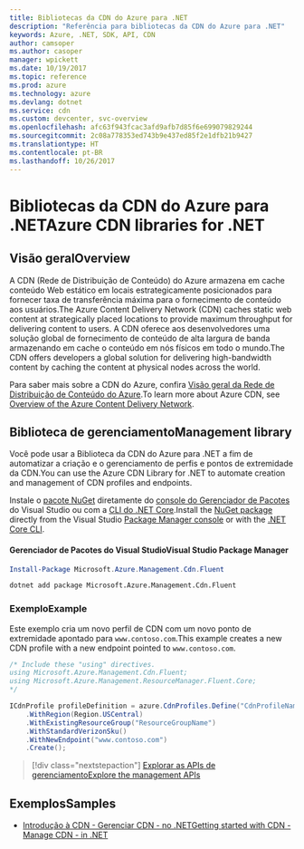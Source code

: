 ```yaml
---
title: Bibliotecas da CDN do Azure para .NET
description: "Referência para bibliotecas da CDN do Azure para .NET"
keywords: Azure, .NET, SDK, API, CDN
author: camsoper
ms.author: casoper
manager: wpickett
ms.date: 10/19/2017
ms.topic: reference
ms.prod: azure
ms.technology: azure
ms.devlang: dotnet
ms.service: cdn
ms.custom: devcenter, svc-overview
ms.openlocfilehash: afc63f943fcac3afd9afb7d85f6e699079829244
ms.sourcegitcommit: 2c08a778353ed743b9e437ed85f2e1dfb21b9427
ms.translationtype: HT
ms.contentlocale: pt-BR
ms.lasthandoff: 10/26/2017
---
```

# <a name="azure-cdn-libraries-for-net"></a><span data-ttu-id="59530-104">Bibliotecas da CDN do Azure para .NET</span><span class="sxs-lookup"><span data-stu-id="59530-104">Azure CDN libraries for .NET</span></span>

## <a name="overview"></a><span data-ttu-id="59530-105">Visão geral</span><span class="sxs-lookup"><span data-stu-id="59530-105">Overview</span></span>

<span data-ttu-id="59530-106">A CDN (Rede de Distribuição de Conteúdo) do Azure armazena em cache conteúdo Web estático em locais estrategicamente posicionados para fornecer taxa de transferência máxima para o fornecimento de conteúdo aos usuários.</span><span class="sxs-lookup"><span data-stu-id="59530-106">The Azure Content Delivery Network (CDN) caches static web content at strategically placed locations to provide maximum throughput for delivering content to users.</span></span> <span data-ttu-id="59530-107">A CDN oferece aos desenvolvedores uma solução global de fornecimento de conteúdo de alta largura de banda armazenando em cache o conteúdo em nós físicos em todo o mundo.</span><span class="sxs-lookup"><span data-stu-id="59530-107">The CDN offers developers a global solution for delivering high-bandwidth content by caching the content at physical nodes across the world.</span></span>

<span data-ttu-id="59530-108">Para saber mais sobre a CDN do Azure, confira [Visão geral da Rede de Distribuição de Conteúdo do Azure](https://docs.microsoft.com/azure/cdn/cdn-overview).</span><span class="sxs-lookup"><span data-stu-id="59530-108">To learn more about Azure CDN, see [Overview of the Azure Content Delivery Network](https://docs.microsoft.com/azure/cdn/cdn-overview).</span></span>


## <a name="management-library"></a><span data-ttu-id="59530-109">Biblioteca de gerenciamento</span><span class="sxs-lookup"><span data-stu-id="59530-109">Management library</span></span>

<span data-ttu-id="59530-110">Você pode usar a Biblioteca da CDN do Azure para .NET a fim de automatizar a criação e o gerenciamento de perfis e pontos de extremidade da CDN.</span><span class="sxs-lookup"><span data-stu-id="59530-110">You can use the Azure CDN Library for .NET to automate creation and management of CDN profiles and endpoints.</span></span> 

<span data-ttu-id="59530-111">Instale o [pacote NuGet](https://www.nuget.org/packages/Microsoft.Azure.Management.Cdn.Fluent) diretamente do [console do Gerenciador de Pacotes][PackageManager] do Visual Studio ou com a [CLI do .NET Core][DotNetCLI].</span><span class="sxs-lookup"><span data-stu-id="59530-111">Install the [NuGet package](https://www.nuget.org/packages/Microsoft.Azure.Management.Cdn.Fluent) directly from the Visual Studio [Package Manager console][PackageManager] or with the [.NET Core CLI][DotNetCLI].</span></span>

#### <a name="visual-studio-package-manager"></a><span data-ttu-id="59530-112">Gerenciador de Pacotes do Visual Studio</span><span class="sxs-lookup"><span data-stu-id="59530-112">Visual Studio Package Manager</span></span>

```powershell
Install-Package Microsoft.Azure.Management.Cdn.Fluent
```

```bash
dotnet add package Microsoft.Azure.Management.Cdn.Fluent
```

### <a name="example"></a><span data-ttu-id="59530-113">Exemplo</span><span class="sxs-lookup"><span data-stu-id="59530-113">Example</span></span>

<span data-ttu-id="59530-114">Este exemplo cria um novo perfil de CDN com um novo ponto de extremidade apontado para `www.contoso.com`.</span><span class="sxs-lookup"><span data-stu-id="59530-114">This example creates a new CDN profile with a new endpoint pointed to `www.contoso.com`.</span></span>

```csharp
/* Include these "using" directives.
using Microsoft.Azure.Management.Cdn.Fluent;
using Microsoft.Azure.Management.ResourceManager.Fluent.Core;
*/

ICdnProfile profileDefinition = azure.CdnProfiles.Define("CdnProfileName")
    .WithRegion(Region.USCentral)
    .WithExistingResourceGroup("ResourceGroupName")
    .WithStandardVerizonSku()
    .WithNewEndpoint("www.contoso.com")
    .Create();

```

> [!div class="nextstepaction"]
> [<span data-ttu-id="59530-115">Explorar as APIs de gerenciamento</span><span class="sxs-lookup"><span data-stu-id="59530-115">Explore the management APIs</span></span>](/dotnet/api/overview/azure/cdn/management)


## <a name="samples"></a><span data-ttu-id="59530-116">Exemplos</span><span class="sxs-lookup"><span data-stu-id="59530-116">Samples</span></span>

* [<span data-ttu-id="59530-117">Introdução à CDN - Gerenciar CDN - no .NET</span><span class="sxs-lookup"><span data-stu-id="59530-117">Getting started with CDN - Manage CDN - in .NET</span></span>](https://github.com/Azure-Samples/cdn-dotnet-manage-cdn)

[PackageManager]: https://docs.microsoft.com/nuget/tools/package-manager-console
[DotNetCLI]: https://docs.microsoft.com/dotnet/core/tools/dotnet-add-package
